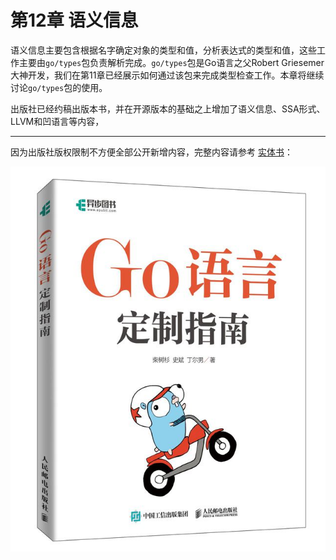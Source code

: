 # 第12章 语义信息

语义信息主要包含根据名字确定对象的类型和值，分析表达式的类型和值，这些工作主要由`go/types`包负责解析完成。`go/types`包是Go语言之父Robert Griesemer大神开发，我们在第11章已经展示如何通过该包来完成类型检查工作。本章将继续讨论`go/types`包的使用。

出版社已经约稿出版本书，并在开源版本的基础之上增加了语义信息、SSA形式、LLVM和凹语言等内容，

---

因为出版社版权限制不方便全部公开新增内容，完整内容请参考 [实体书](https://www.epubit.com/bookDetails?id=UBc86f749c1eb7)：

[![](../cover.jpg)](https://www.epubit.com/bookDetails?id=UBc86f749c1eb7)
